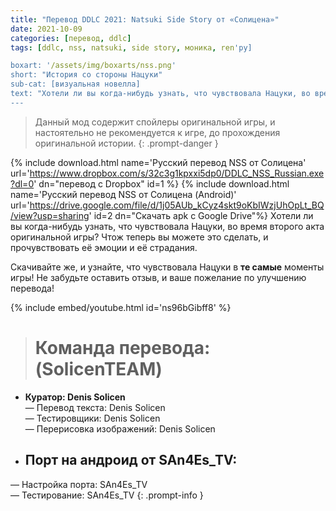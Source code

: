 ```yaml
---
title: "Перевод DDLC 2021: Natsuki Side Story от «Солицена»"
date: 2021-10-09
categories: [перевод, ddlc]
tags: [ddlc, nss, natsuki, side story, моника, ren'py]

boxart: '/assets/img/boxarts/nss.png'
short: "История со стороны Нацуки"
sub-cat: [визуальная новелла]
text: "Хотели ли вы когда-нибудь узнать, что чувствовала Нацуки, во время второго акта оригинальной игры? Чтож теперь вы можете это сделать, и прочувствовать её эмоции и её страдания."
---
```

> Данный мод содержит спойлеры оригинальной игры, и настоятельно не рекомендуется к игре, до прохождения оригинальной истории.
{: .prompt-danger }

{% include download.html name='Русский перевод NSS от Солицена' url='https://www.dropbox.com/s/32c3g1kpxxi5dp0/DDLC_NSS_Russian.exe?dl=0' dn="перевод с Dropbox" id=1 %}
{% include download.html name='Русский перевод NSS от Солицена (Android)' url='https://drive.google.com/file/d/1j05AUb_kCyz4skt9oKbIWzjUhOpLt_BQ/view?usp=sharing' id=2 dn="Скачать apk с Google Drive"%}
Хотели ли вы когда-нибудь узнать, что чувствовала Нацуки, во время второго акта оригинальной игры? Чтож теперь вы можете это сделать, и прочувствовать её эмоции и её страдания.

Скачивайте же, и узнайте, что чувствовала Нацуки в **те самые** моменты игры! Не забудьте оставить отзыв, и ваше пожелание по улучшению перевода!

{% include embed/youtube.html id='ns96bGibff8' %}


> # **Команда перевода: (SolicenTEAM)**
* **Куратор: Denis Solicen** 
<br> — Перевод текста: Denis Solicen
<br> — Тестировщики: Denis Solicen
<br> — Перерисовка изображений: Denis Solicen
* ## **Порт на андроид от SAn4Es_TV:**
— Настройка порта: SAn4Es_TV
<br> — Тестирование: SAn4Es_TV
{: .prompt-info }